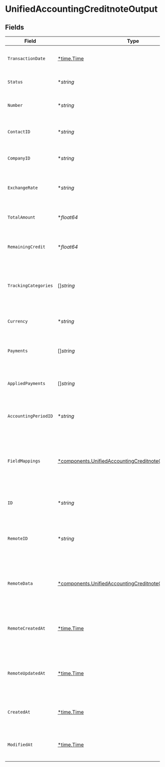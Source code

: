 # UnifiedAccountingCreditnoteOutput


## Fields

| Field                                                                                                                                   | Type                                                                                                                                    | Required                                                                                                                                | Description                                                                                                                             | Example                                                                                                                                 |
| --------------------------------------------------------------------------------------------------------------------------------------- | --------------------------------------------------------------------------------------------------------------------------------------- | --------------------------------------------------------------------------------------------------------------------------------------- | --------------------------------------------------------------------------------------------------------------------------------------- | --------------------------------------------------------------------------------------------------------------------------------------- |
| `TransactionDate`                                                                                                                       | [*time.Time](https://pkg.go.dev/time#Time)                                                                                              | :heavy_minus_sign:                                                                                                                      | The date of the credit note transaction                                                                                                 | 2024-06-15T12:00:00Z                                                                                                                    |
| `Status`                                                                                                                                | **string*                                                                                                                               | :heavy_minus_sign:                                                                                                                      | The status of the credit note                                                                                                           | Issued                                                                                                                                  |
| `Number`                                                                                                                                | **string*                                                                                                                               | :heavy_minus_sign:                                                                                                                      | The number of the credit note                                                                                                           | CN-001                                                                                                                                  |
| `ContactID`                                                                                                                             | **string*                                                                                                                               | :heavy_minus_sign:                                                                                                                      | The UUID of the associated contact                                                                                                      | 801f9ede-c698-4e66-a7fc-48d19eebaa4f                                                                                                    |
| `CompanyID`                                                                                                                             | **string*                                                                                                                               | :heavy_minus_sign:                                                                                                                      | The UUID of the associated company                                                                                                      | 801f9ede-c698-4e66-a7fc-48d19eebaa4f                                                                                                    |
| `ExchangeRate`                                                                                                                          | **string*                                                                                                                               | :heavy_minus_sign:                                                                                                                      | The exchange rate applied to the credit note                                                                                            | 1.2                                                                                                                                     |
| `TotalAmount`                                                                                                                           | **float64*                                                                                                                              | :heavy_minus_sign:                                                                                                                      | The total amount of the credit note                                                                                                     | 10000                                                                                                                                   |
| `RemainingCredit`                                                                                                                       | **float64*                                                                                                                              | :heavy_minus_sign:                                                                                                                      | The remaining credit on the credit note                                                                                                 | 5000                                                                                                                                    |
| `TrackingCategories`                                                                                                                    | []*string*                                                                                                                              | :heavy_minus_sign:                                                                                                                      | The UUIDs of the tracking categories associated with the credit note                                                                    | [<br/>"801f9ede-c698-4e66-a7fc-48d19eebaa4f"<br/>]                                                                                      |
| `Currency`                                                                                                                              | **string*                                                                                                                               | :heavy_minus_sign:                                                                                                                      | The currency of the credit note                                                                                                         | USD                                                                                                                                     |
| `Payments`                                                                                                                              | []*string*                                                                                                                              | :heavy_minus_sign:                                                                                                                      | The payments associated with the credit note                                                                                            | [<br/>"PAYMENT-001",<br/>"PAYMENT-002"<br/>]                                                                                            |
| `AppliedPayments`                                                                                                                       | []*string*                                                                                                                              | :heavy_minus_sign:                                                                                                                      | The applied payments associated with the credit note                                                                                    | [<br/>"APPLIED-001",<br/>"APPLIED-002"<br/>]                                                                                            |
| `AccountingPeriodID`                                                                                                                    | **string*                                                                                                                               | :heavy_minus_sign:                                                                                                                      | The UUID of the associated accounting period                                                                                            | 801f9ede-c698-4e66-a7fc-48d19eebaa4f                                                                                                    |
| `FieldMappings`                                                                                                                         | [*components.UnifiedAccountingCreditnoteOutputFieldMappings](../../models/components/unifiedaccountingcreditnoteoutputfieldmappings.md) | :heavy_minus_sign:                                                                                                                      | The custom field mappings of the object between the remote 3rd party & Panora                                                           | {<br/>"custom_field_1": "value1",<br/>"custom_field_2": "value2"<br/>}                                                                  |
| `ID`                                                                                                                                    | **string*                                                                                                                               | :heavy_minus_sign:                                                                                                                      | The UUID of the credit note record                                                                                                      | 801f9ede-c698-4e66-a7fc-48d19eebaa4f                                                                                                    |
| `RemoteID`                                                                                                                              | **string*                                                                                                                               | :heavy_minus_sign:                                                                                                                      | The remote ID of the credit note in the context of the 3rd Party                                                                        | creditnote_1234                                                                                                                         |
| `RemoteData`                                                                                                                            | [*components.UnifiedAccountingCreditnoteOutputRemoteData](../../models/components/unifiedaccountingcreditnoteoutputremotedata.md)       | :heavy_minus_sign:                                                                                                                      | The remote data of the credit note in the context of the 3rd Party                                                                      | {<br/>"raw_data": {<br/>"additional_field": "some value"<br/>}<br/>}                                                                    |
| `RemoteCreatedAt`                                                                                                                       | [*time.Time](https://pkg.go.dev/time#Time)                                                                                              | :heavy_minus_sign:                                                                                                                      | The date when the credit note was created in the remote system                                                                          | 2024-06-15T12:00:00Z                                                                                                                    |
| `RemoteUpdatedAt`                                                                                                                       | [*time.Time](https://pkg.go.dev/time#Time)                                                                                              | :heavy_minus_sign:                                                                                                                      | The date when the credit note was last updated in the remote system                                                                     | 2024-06-15T12:00:00Z                                                                                                                    |
| `CreatedAt`                                                                                                                             | [*time.Time](https://pkg.go.dev/time#Time)                                                                                              | :heavy_minus_sign:                                                                                                                      | The created date of the credit note record                                                                                              | 2024-06-15T12:00:00Z                                                                                                                    |
| `ModifiedAt`                                                                                                                            | [*time.Time](https://pkg.go.dev/time#Time)                                                                                              | :heavy_minus_sign:                                                                                                                      | The last modified date of the credit note record                                                                                        | 2024-06-15T12:00:00Z                                                                                                                    |